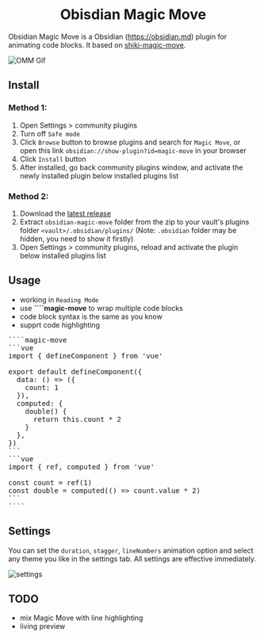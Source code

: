 <h1 align="center">Obisdian Magic Move</h1>

Obsidian Magic Move is a Obsidian (https://obsidian.md) plugin for animating code blocks. It based on [shiki-magic-move](https://github.com/shikijs/shiki-magic-move).

![OMM Gif](https://github.com/user-attachments/assets/7ceb9c02-2fd5-43a7-b05d-2ec3209510ff)

## Install

### Method 1:

1. Open Settings > community plugins
2. Turn off `Safe mode`
3. Click `Browse` button to browse plugins and search for `Magic Move`, or open this link `obsidian://show-plugin?id=magic-move` in your browser
4. Click `Install` button
5. After installed, go back community plugins window, and activate the newly installed plugin below installed plugins list

### Method 2:

1. Download the [latest release](https://github.com/imfenghuang/obsidian-magic-move/releases)
2. Extract `obsidian-magic-move` folder from the zip to your vault's plugins folder `<vault>/.obsidian/plugins/` (Note: `.obsidian` folder may be hidden, you need to show it firstly)
3. Open Settings > community plugins, reload and activate the plugin below installed plugins list

## Usage

- working in `Reading Mode`
- use **\`\`\`\`magic-move** to wrap multiple code blocks
- code block syntax is the same as you know
- supprt code highlighting

<pre>
````magic-move
```vue
import { defineComponent } from 'vue'

export default defineComponent({
  data: () => ({
    count: 1
  }),
  computed: {
    double() {
      return this.count * 2
    }
  },
})
```
```vue
import { ref, computed } from 'vue'

const count = ref(1)
const double = computed(() => count.value * 2)
```
````
</pre>

## Settings

You can set the `duration`, `stagger`, `lineNumbers` animation option and select any theme you like in the settings tab. All settings are effective immediately.

![settings](https://github.com/user-attachments/assets/8701b8b0-999d-47fd-82ce-cc0ba4f0caac)

## TODO

- mix Magic Move with line highlighting
- living preview
